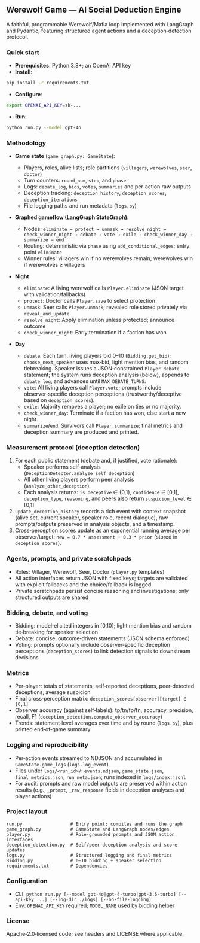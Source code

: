## Werewolf Game — AI Social Deduction Engine

A faithful, programmable Werewolf/Mafia loop implemented with LangGraph and Pydantic, featuring structured agent actions and a deception‑detection protocol.

### Quick start

- **Prerequisites**: Python 3.8+; an OpenAI API key
- **Install**:
```bash
pip install -r requirements.txt
```
- **Configure**:
```bash
export OPENAI_API_KEY=sk-...
```
- **Run**:
```bash
python run.py --model gpt-4o
```

### Methodology

- **Game state** (`game_graph.py: GameState`):
  - Players, roles, alive lists; role partitions (`villagers`, `werewolves`, `seer`, `doctor`)
  - Turn counters: `round_num`, `step`, and `phase`
  - Logs: `debate_log`, `bids`, `votes`, `summaries` and per‑action raw outputs
  - Deception tracking: `deception_history`, `deception_scores`, `deception_iterations`
  - File logging paths and run metadata (`logs.py`)

- **Graphed gameflow (LangGraph StateGraph)**:
  - Nodes: `eliminate → protect → unmask → resolve_night → check_winner_night → debate → vote → exile → check_winner_day → summarize → end`
  - Routing: deterministic via `phase` using `add_conditional_edges`; entry point `eliminate`
  - Winner rules: villagers win if no werewolves remain; werewolves win if werewolves ≥ villagers

- **Night**
  - `eliminate`: A living werewolf calls `Player.eliminate` (JSON target with validation/fallbacks)
  - `protect`: Doctor calls `Player.save` to select protection
  - `unmask`: Seer calls `Player.unmask`; revealed role stored privately via `reveal_and_update`
  - `resolve_night`: Apply elimination unless protected; announce outcome
  - `check_winner_night`: Early termination if a faction has won

- **Day**
  - `debate`: Each turn, living players bid 0–10 (`Bidding.get_bid`); `choose_next_speaker` uses max‑bid, light mention bias, and random tiebreaking. Speaker issues a JSON‑constrained `Player.debate` statement; the system runs deception analysis (below), appends to `debate_log`, and advances until `MAX_DEBATE_TURNS`.
  - `vote`: All living players call `Player.vote`; prompts include observer‑specific deception perceptions (trustworthy/deceptive based on `deception_scores`).
  - `exile`: Majority removes a player; no exile on ties or no majority.
  - `check_winner_day`: Terminate if a faction has won, else start a new night.
  - `summarize`/`end`: Survivors call `Player.summarize`; final metrics and deception summary are produced and printed.

### Measurement protocol (deception detection)

1) For each public statement (debate and, if justified, vote rationale):
   - Speaker performs self‑analysis (`DeceptionDetector.analyze_self_deception`)
   - All other living players perform peer analysis (`analyze_other_deception`)
   - Each analysis returns: `is_deceptive` ∈ {0,1}, `confidence` ∈ [0,1], `deception_type`, `reasoning`, and peers also return `suspicion_level` ∈ [0,1]
2) `update_deception_history` records a rich event with context snapshot (alive set, current speaker, speaker role, recent dialogue), raw prompts/outputs preserved in analysis objects, and a timestamp.
3) Cross‑perception scores update as an exponential running average per observer/target: `new = 0.7 * assessment + 0.3 * prior` (stored in `deception_scores`).

### Agents, prompts, and private scratchpads

- Roles: Villager, Werewolf, Seer, Doctor (`player.py` templates)
- All action interfaces return JSON with fixed keys; targets are validated with explicit fallbacks and the choice/fallback is logged
- Private scratchpads persist concise reasoning and investigations; only structured outputs are shared

### Bidding, debate, and voting

- Bidding: model‑elicited integers in [0,10]; light mention bias and random tie‑breaking for speaker selection
- Debate: concise, outcome‑driven statements (JSON schema enforced)
- Voting: prompts optionally include observer‑specific deception perceptions (`deception_scores`) to link detection signals to downstream decisions

### Metrics

- Per‑player: totals of statements, self‑reported deceptions, peer‑detected deceptions, average suspicion
- Final cross‑perception matrix: `deception_scores[observer][target] ∈ [0,1]`
- Observer accuracy (against self‑labels): tp/tn/fp/fn, accuracy, precision, recall, F1 (`deception_detection.compute_observer_accuracy`)
- Trends: statement‑level averages over time and by round (`logs.py`), plus printed end‑of‑game summary

### Logging and reproducibility

- Per‑action events streamed to NDJSON and accumulated in `GameState.game_logs` (`logs.log_event`)
- Files under `logs/<run_id>/`: `events.ndjson`, `game_state.json`, `final_metrics.json`, `run_meta.json`; runs indexed in `logs/index.jsonl`
- For audit: prompts and raw model outputs are preserved within action results (e.g., `_prompt`, `_raw_response` fields in deception analyses and player actions)

### Project layout

```
run.py                  # Entry point; compiles and runs the graph
game_graph.py           # GameState and LangGraph nodes/edges
player.py               # Role‑grounded prompts and JSON action interfaces
deception_detection.py  # Self/peer deception analysis and score updates
logs.py                 # Structured logging and final metrics
Bidding.py              # 0–10 bidding + speaker selection
requirements.txt        # Dependencies
```

### Configuration

- CLI: `python run.py [--model gpt-4o|gpt-4-turbo|gpt-3.5-turbo] [--api-key ...] [--log-dir ./logs] [--no-file-logging]`
- Env: `OPENAI_API_KEY` required; `MODEL_NAME` used by bidding helper

### License

Apache‑2.0‑licensed code; see headers and LICENSE where applicable.
